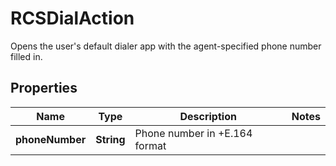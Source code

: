 

# RCSDialAction

Opens the user's default dialer app with the agent-specified phone number filled in.

## Properties

| Name | Type | Description | Notes |
|------------ | ------------- | ------------- | -------------|
|**phoneNumber** | **String** | Phone number in +E.164 format |  |



